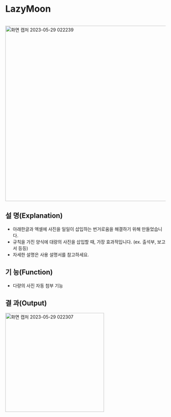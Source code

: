 # LazyMoon
<br/>
<img width="549" alt="화면 캡처 2023-05-29 022239" src="https://github.com/mb5ss95/LazyMoon/assets/60500325/3b8e87bb-1c57-460e-9926-24b08c1c0270">
<br/>

## 설 명(Explanation)
- 아래한글과 엑셀에 사진을 일일이 삽입하는 번거로움을 해결하기 위해 만들었습니다. 
- 규칙을 가진 양식에 대량의 사진을 삽입할 때, 가장 효과적입니다. (ex. 출석부, 보고서 등등)
- 자세한 설명은 사용 설명서를 참고하세요.

## 기 능(Function)
- 다량의 사진 자동 첨부 기능

## 결 과(Output)
<img width="310" alt="화면 캡처 2023-05-29 022307" src="https://github.com/mb5ss95/LazyMoon/assets/60500325/c774505f-17cf-480b-b7e0-178a9c1b34b9">
